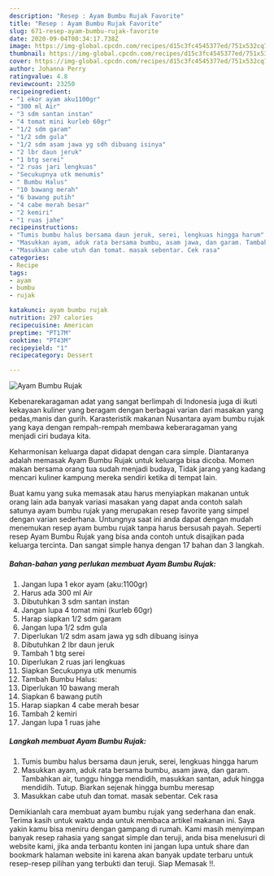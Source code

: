 ```yaml
---
description: "Resep : Ayam Bumbu Rujak Favorite"
title: "Resep : Ayam Bumbu Rujak Favorite"
slug: 671-resep-ayam-bumbu-rujak-favorite
date: 2020-09-04T00:34:17.738Z
image: https://img-global.cpcdn.com/recipes/d15c3fc4545377ed/751x532cq70/ayam-bumbu-rujak-foto-resep-utama.jpg
thumbnail: https://img-global.cpcdn.com/recipes/d15c3fc4545377ed/751x532cq70/ayam-bumbu-rujak-foto-resep-utama.jpg
cover: https://img-global.cpcdn.com/recipes/d15c3fc4545377ed/751x532cq70/ayam-bumbu-rujak-foto-resep-utama.jpg
author: Johanna Perry
ratingvalue: 4.8
reviewcount: 23250
recipeingredient:
- "1 ekor ayam aku1100gr"
- "300 ml Air"
- "3 sdm santan instan"
- "4 tomat mini kurleb 60gr"
- "1/2 sdm garam"
- "1/2 sdm gula"
- "1/2 sdm asam jawa yg sdh dibuang isinya"
- "2 lbr daun jeruk"
- "1 btg serei"
- "2 ruas jari lengkuas"
- "Secukupnya utk menumis"
- " Bumbu Halus"
- "10 bawang merah"
- "6 bawang putih"
- "4 cabe merah besar"
- "2 kemiri"
- "1 ruas jahe"
recipeinstructions:
- "Tumis bumbu halus bersama daun jeruk, serei, lengkuas hingga harum"
- "Masukkan ayam, aduk rata bersama bumbu, asam jawa, dan garam. Tambahkan air, tunggu hingga mendidih, masukkan santan, aduk hingga mendidih. Tutup. Biarkan sejenak hingga bumbu meresap"
- "Masukkan cabe utuh dan tomat. masak sebentar. Cek rasa"
categories:
- Recipe
tags:
- ayam
- bumbu
- rujak

katakunci: ayam bumbu rujak 
nutrition: 297 calories
recipecuisine: American
preptime: "PT17M"
cooktime: "PT43M"
recipeyield: "1"
recipecategory: Dessert

---
```



![Ayam Bumbu Rujak](https://img-global.cpcdn.com/recipes/d15c3fc4545377ed/751x532cq70/ayam-bumbu-rujak-foto-resep-utama.jpg)

Kebenarekaragaman adat yang sangat berlimpah di Indonesia juga di ikuti kekayaan kuliner yang beragam dengan berbagai varian dari masakan yang pedas,manis dan gurih. Karasteristik makanan Nusantara ayam bumbu rujak yang kaya dengan rempah-rempah membawa keberaragaman yang menjadi ciri budaya kita.


Keharmonisan keluarga dapat didapat dengan cara simple. Diantaranya adalah memasak Ayam Bumbu Rujak untuk keluarga bisa dicoba. Momen makan bersama orang tua sudah menjadi budaya, Tidak jarang yang kadang mencari kuliner kampung mereka sendiri ketika di tempat lain.



Buat kamu yang suka memasak atau harus menyiapkan makanan untuk orang lain ada banyak variasi masakan yang dapat anda contoh salah satunya ayam bumbu rujak yang merupakan resep favorite yang simpel dengan varian sederhana. Untungnya saat ini anda dapat dengan mudah menemukan resep ayam bumbu rujak tanpa harus bersusah payah.
Seperti resep Ayam Bumbu Rujak yang bisa anda contoh untuk disajikan pada keluarga tercinta. Dan sangat simple hanya dengan 17 bahan dan 3 langkah.


<!--inarticleads1-->

##### Bahan-bahan yang perlukan membuat Ayam Bumbu Rujak:

1. Jangan lupa 1 ekor ayam (aku:1100gr)
1. Harus ada 300 ml Air
1. Dibutuhkan 3 sdm santan instan
1. Jangan lupa 4 tomat mini (kurleb 60gr)
1. Harap siapkan 1/2 sdm garam
1. Jangan lupa 1/2 sdm gula
1. Diperlukan 1/2 sdm asam jawa yg sdh dibuang isinya
1. Dibutuhkan 2 lbr daun jeruk
1. Tambah 1 btg serei
1. Diperlukan 2 ruas jari lengkuas
1. Siapkan Secukupnya utk menumis
1. Tambah  Bumbu Halus:
1. Diperlukan 10 bawang merah
1. Siapkan 6 bawang putih
1. Harap siapkan 4 cabe merah besar
1. Tambah 2 kemiri
1. Jangan lupa 1 ruas jahe




<!--inarticleads2-->

##### Langkah membuat  Ayam Bumbu Rujak:

1. Tumis bumbu halus bersama daun jeruk, serei, lengkuas hingga harum
1. Masukkan ayam, aduk rata bersama bumbu, asam jawa, dan garam. Tambahkan air, tunggu hingga mendidih, masukkan santan, aduk hingga mendidih. Tutup. Biarkan sejenak hingga bumbu meresap
1. Masukkan cabe utuh dan tomat. masak sebentar. Cek rasa




Demikianlah cara membuat ayam bumbu rujak yang sederhana dan enak. Terima kasih untuk waktu anda untuk membaca artikel makanan ini. Saya yakin kamu bisa meniru dengan gampang di rumah. Kami masih menyimpan banyak resep rahasia yang sangat simple dan teruji, anda bisa menelusuri di website kami, jika anda terbantu konten ini jangan lupa untuk share dan bookmark halaman website ini karena akan banyak update terbaru untuk resep-resep pilihan yang terbukti dan teruji. Siap Memasak !!. 
